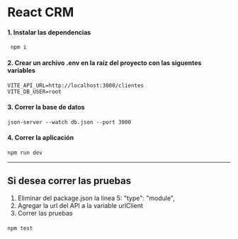 # React CRM

#### 1. Instalar las dependencias
	 npm i

#### 2. Crear un archivo .env en la raíz del proyecto con las siguentes variables
	VITE_API_URL=http://localhost:3000/clientes
	VITE_DB_USER=root

#### 3. Correr la base de datos
	json-server --watch db.json --port 3000

#### 4. Correr la aplicación
	npm run dev


------------


## Si desea correr las pruebas
1. Eliminar del package.json la linea 5: "type": "module",
2. Agregar la url del API a la variable urlClient
3. Correr las pruebas

#### 
	npm test



